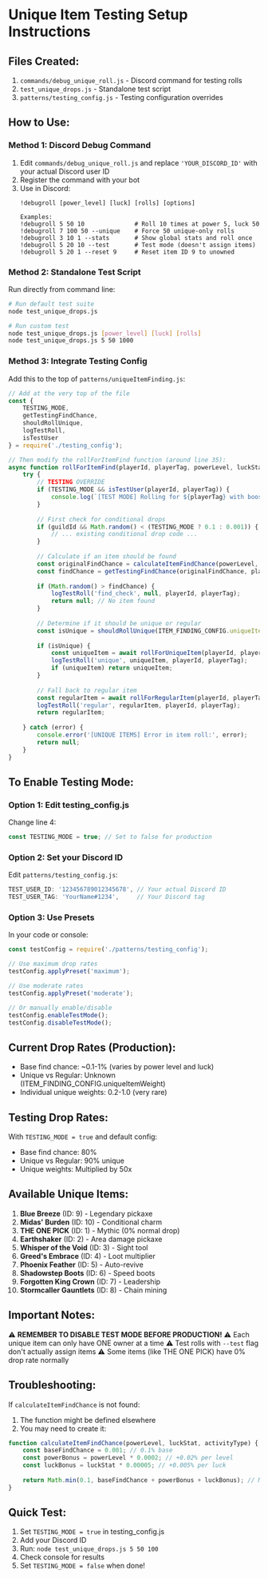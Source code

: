 # Unique Item Testing Setup Instructions

## Files Created:
1. `commands/debug_unique_roll.js` - Discord command for testing rolls
2. `test_unique_drops.js` - Standalone test script
3. `patterns/testing_config.js` - Testing configuration overrides

## How to Use:

### Method 1: Discord Debug Command
1. Edit `commands/debug_unique_roll.js` and replace `'YOUR_DISCORD_ID'` with your actual Discord user ID
2. Register the command with your bot
3. Use in Discord:
   ```
   !debugroll [power_level] [luck] [rolls] [options]
   
   Examples:
   !debugroll 5 50 10              # Roll 10 times at power 5, luck 50
   !debugroll 7 100 50 --unique    # Force 50 unique-only rolls
   !debugroll 3 10 1 --stats       # Show global stats and roll once
   !debugroll 5 20 10 --test       # Test mode (doesn't assign items)
   !debugroll 5 20 1 --reset 9     # Reset item ID 9 to unowned
   ```

### Method 2: Standalone Test Script
Run directly from command line:
```bash
# Run default test suite
node test_unique_drops.js

# Run custom test
node test_unique_drops.js [power_level] [luck] [rolls]
node test_unique_drops.js 5 50 1000
```

### Method 3: Integrate Testing Config
Add this to the top of `patterns/uniqueItemFinding.js`:

```javascript
// Add at the very top of the file
const {
    TESTING_MODE,
    getTestingFindChance,
    shouldRollUnique,
    logTestRoll,
    isTestUser
} = require('./testing_config');

// Then modify the rollForItemFind function (around line 35):
async function rollForItemFind(playerId, playerTag, powerLevel, luckStat, activityType = 'mining', biome = null, guildId = null) {
    try {
        // TESTING OVERRIDE
        if (TESTING_MODE && isTestUser(playerId, playerTag)) {
            console.log(`[TEST MODE] Rolling for ${playerTag} with boosted rates`);
        }
        
        // First check for conditional drops
        if (guildId && Math.random() < (TESTING_MODE ? 0.1 : 0.001)) { // Increased from 0.001 in test mode
            // ... existing conditional drop code ...
        }
        
        // Calculate if an item should be found
        const originalFindChance = calculateItemFindChance(powerLevel, luckStat, activityType);
        const findChance = getTestingFindChance(originalFindChance, playerId, playerTag);
        
        if (Math.random() > findChance) {
            logTestRoll('find_check', null, playerId, playerTag);
            return null; // No item found
        }
        
        // Determine if it should be unique or regular
        const isUnique = shouldRollUnique(ITEM_FINDING_CONFIG.uniqueItemWeight, playerId, playerTag);
        
        if (isUnique) {
            const uniqueItem = await rollForUniqueItem(playerId, playerTag, powerLevel, biome);
            logTestRoll('unique', uniqueItem, playerId, playerTag);
            if (uniqueItem) return uniqueItem;
        }
        
        // Fall back to regular item
        const regularItem = await rollForRegularItem(playerId, playerTag, powerLevel);
        logTestRoll('regular', regularItem, playerId, playerTag);
        return regularItem;
        
    } catch (error) {
        console.error('[UNIQUE ITEMS] Error in item roll:', error);
        return null;
    }
}
```

## To Enable Testing Mode:

### Option 1: Edit testing_config.js
Change line 4:
```javascript
const TESTING_MODE = true; // Set to false for production
```

### Option 2: Set your Discord ID
Edit `patterns/testing_config.js`:
```javascript
TEST_USER_ID: '123456789012345678', // Your actual Discord ID
TEST_USER_TAG: 'YourName#1234',     // Your Discord tag
```

### Option 3: Use Presets
In your code or console:
```javascript
const testConfig = require('./patterns/testing_config');

// Use maximum drop rates
testConfig.applyPreset('maximum');

// Use moderate rates
testConfig.applyPreset('moderate');

// Or manually enable/disable
testConfig.enableTestMode();
testConfig.disableTestMode();
```

## Current Drop Rates (Production):
- Base find chance: ~0.1-1% (varies by power level and luck)
- Unique vs Regular: Unknown (ITEM_FINDING_CONFIG.uniqueItemWeight)
- Individual unique weights: 0.2-1.0 (very rare)

## Testing Drop Rates:
With `TESTING_MODE = true` and default config:
- Base find chance: 80%
- Unique vs Regular: 90% unique
- Unique weights: Multiplied by 50x

## Available Unique Items:
1. **Blue Breeze** (ID: 9) - Legendary pickaxe
2. **Midas' Burden** (ID: 10) - Conditional charm
3. **THE ONE PICK** (ID: 1) - Mythic (0% normal drop)
4. **Earthshaker** (ID: 2) - Area damage pickaxe
5. **Whisper of the Void** (ID: 3) - Sight tool
6. **Greed's Embrace** (ID: 4) - Loot multiplier
7. **Phoenix Feather** (ID: 5) - Auto-revive
8. **Shadowstep Boots** (ID: 6) - Speed boots
9. **Forgotten King Crown** (ID: 7) - Leadership
10. **Stormcaller Gauntlets** (ID: 8) - Chain mining

## Important Notes:
⚠️ **REMEMBER TO DISABLE TEST MODE BEFORE PRODUCTION!**
⚠️ Each unique item can only have ONE owner at a time
⚠️ Test rolls with `--test` flag don't actually assign items
⚠️ Some items (like THE ONE PICK) have 0% drop rate normally

## Troubleshooting:
If `calculateItemFindChance` is not found:
1. The function might be defined elsewhere
2. You may need to create it:
```javascript
function calculateItemFindChance(powerLevel, luckStat, activityType) {
    const baseFindChance = 0.001; // 0.1% base
    const powerBonus = powerLevel * 0.0002; // +0.02% per level
    const luckBonus = luckStat * 0.00005; // +0.005% per luck
    
    return Math.min(0.1, baseFindChance + powerBonus + luckBonus); // Max 10%
}
```

## Quick Test:
1. Set `TESTING_MODE = true` in testing_config.js
2. Add your Discord ID
3. Run: `node test_unique_drops.js 5 50 100`
4. Check console for results
5. Set `TESTING_MODE = false` when done!
